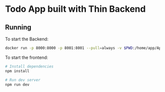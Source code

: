 # Todo App built with Thin Backend

## Running

To start the Backend:

```bash
docker run -p 8000:8000 -p 8001:8001 --pull=always -v $PWD:/home/app/Application downloads.digitallyinduced.com/digitallyinduced/thin-backend
```

To start the frontend:

```bash
# Install dependencies
npm install

# Run dev server
npm run dev
```